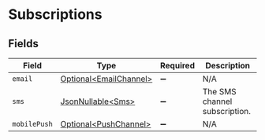 # Subscriptions


## Fields

| Field                                                              | Type                                                               | Required                                                           | Description                                                        |
| ------------------------------------------------------------------ | ------------------------------------------------------------------ | ------------------------------------------------------------------ | ------------------------------------------------------------------ |
| `email`                                                            | [Optional\<EmailChannel>](../../models/components/EmailChannel.md) | :heavy_minus_sign:                                                 | N/A                                                                |
| `sms`                                                              | [JsonNullable\<Sms>](../../models/components/Sms.md)               | :heavy_minus_sign:                                                 | The SMS channel subscription.                                      |
| `mobilePush`                                                       | [Optional\<PushChannel>](../../models/components/PushChannel.md)   | :heavy_minus_sign:                                                 | N/A                                                                |